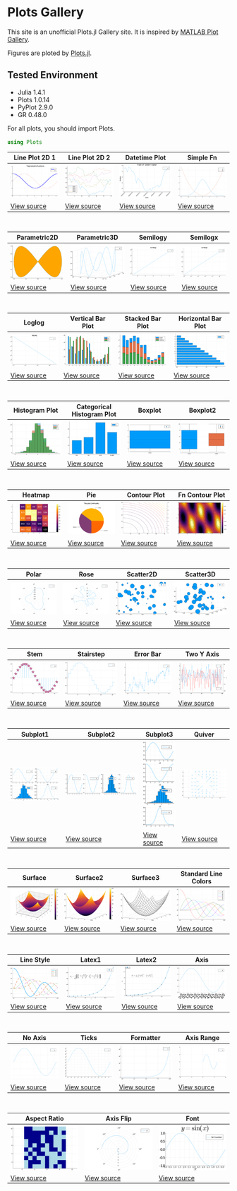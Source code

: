 # Plots Gallery

This site is an unofficial Plots.jl Gallery site. It is inspired by [MATLAB Plot Gallery](https://jp.mathworks.com/products/matlab/plot-gallery.html).

Figures are ploted by [Plots.jl](https://github.com/JuliaPlots/Plots.jl).

## Tested Environment
- Julia 1.4.1
- Plots 1.0.14
- PyPlot 2.9.0
- GR 0.48.0

For all plots, you should import Plots.
```julia
using Plots
```


|  Line Plot 2D 1 | Line Plot 2D 2 | Datetime Plot | Simple Fn |
|  ---- | ---- | ---- | ---- |
| ![small_line_plot_2d_1.png](src/images/small_line_plot_2d_1.png) |![small_line_plot_2d_2.png](src/images/small_line_plot_2d_2.png) |![small_datetime_plot.png](src/images/small_datetime_plot.png) |![small_simple_fn.png](src/images/small_simple_fn.png) |
| [View source](src/line_plot_2d_1.md) |[View source](src/line_plot_2d_2.md) |[View source](src/datetime_plot.md) |[View source](src/simple_fn.md) |
<br>

|  Parametric2D | Parametric3D | Semilogy | Semilogx |
|  ---- | ---- | ---- | ---- |
| ![small_parametric2d.png](src/images/small_parametric2d.png) |![small_parametric3d.png](src/images/small_parametric3d.png) |![small_semilogy.png](src/images/small_semilogy.png) |![small_semilogx.png](src/images/small_semilogx.png) |
| [View source](src/parametric2d.md) |[View source](src/parametric3d.md) |[View source](src/semilogy.md) |[View source](src/semilogx.md) |
<br>

|  Loglog | Vertical Bar Plot | Stacked Bar Plot | Horizontal Bar Plot |
|  ---- | ---- | ---- | ---- |
| ![small_loglog.png](src/images/small_loglog.png) |![small_vertical_bar_plot.png](src/images/small_vertical_bar_plot.png) |![small_stacked_bar_plot.png](src/images/small_stacked_bar_plot.png) |![small_horizontal_bar_plot.png](src/images/small_horizontal_bar_plot.png) |
| [View source](src/loglog.md) |[View source](src/vertical_bar_plot.md) |[View source](src/stacked_bar_plot.md) |[View source](src/horizontal_bar_plot.md) |
<br>

|  Histogram Plot | Categorical Histogram Plot | Boxplot | Boxplot2 |
|  ---- | ---- | ---- | ---- |
| ![small_histogram_plot.png](src/images/small_histogram_plot.png) |![small_categorical_histogram_plot.png](src/images/small_categorical_histogram_plot.png) |![small_boxplot.png](src/images/small_boxplot.png) |![small_boxplot2.png](src/images/small_boxplot2.png) |
| [View source](src/histogram_plot.md) |[View source](src/categorical_histogram_plot.md) |[View source](src/boxplot.md) |[View source](src/boxplot2.md) |
<br>

|  Heatmap | Pie | Contour Plot | Fn Contour Plot |
|  ---- | ---- | ---- | ---- |
| ![small_heatmap.png](src/images/small_heatmap.png) |![small_pie.png](src/images/small_pie.png) |![small_contour_plot.png](src/images/small_contour_plot.png) |![small_fn_contour_plot.png](src/images/small_fn_contour_plot.png) |
| [View source](src/heatmap.md) |[View source](src/pie.md) |[View source](src/contour_plot.md) |[View source](src/fn_contour_plot.md) |
<br>

|  Polar | Rose | Scatter2D | Scatter3D |
|  ---- | ---- | ---- | ---- |
| ![small_polar.png](src/images/small_polar.png) |![small_rose.png](src/images/small_rose.png) |![small_scatter2d.png](src/images/small_scatter2d.png) |![small_scatter3d.png](src/images/small_scatter3d.png) |
| [View source](src/polar.md) |[View source](src/rose.md) |[View source](src/scatter2d.md) |[View source](src/scatter3d.md) |
<br>

|  Stem | Stairstep | Error Bar | Two Y Axis |
|  ---- | ---- | ---- | ---- |
| ![small_stem.png](src/images/small_stem.png) |![small_stairstep.png](src/images/small_stairstep.png) |![small_error_bar.png](src/images/small_error_bar.png) |![small_two_y_axis.png](src/images/small_two_y_axis.png) |
| [View source](src/stem.md) |[View source](src/stairstep.md) |[View source](src/error_bar.md) |[View source](src/two_y_axis.md) |
<br>

|  Subplot1 | Subplot2 | Subplot3 | Quiver |
|  ---- | ---- | ---- | ---- |
| ![small_subplot1.png](src/images/small_subplot1.png) |![small_subplot2.png](src/images/small_subplot2.png) |![small_subplot3.png](src/images/small_subplot3.png) |![small_quiver.png](src/images/small_quiver.png) |
| [View source](src/subplot1.md) |[View source](src/subplot2.md) |[View source](src/subplot3.md) |[View source](src/quiver.md) |
<br>

|  Surface | Surface2 | Surface3 | Standard Line Colors |
|  ---- | ---- | ---- | ---- |
| ![small_surface.png](src/images/small_surface.png) |![small_surface2.png](src/images/small_surface2.png) |![small_surface3.png](src/images/small_surface3.png) |![small_standard_line_colors.png](src/images/small_standard_line_colors.png) |
| [View source](src/surface.md) |[View source](src/surface2.md) |[View source](src/surface3.md) |[View source](src/standard_line_colors.md) |
<br>

|  Line Style | Latex1 | Latex2 | Axis |
|  ---- | ---- | ---- | ---- |
| ![small_line_style.png](src/images/small_line_style.png) |![small_latex1.png](src/images/small_latex1.png) |![small_latex2.png](src/images/small_latex2.png) |![small_axis.png](src/images/small_axis.png) |
| [View source](src/line_style.md) |[View source](src/latex1.md) |[View source](src/latex2.md) |[View source](src/axis.md) |
<br>

|  No Axis | Ticks | Formatter | Axis Range |
|  ---- | ---- | ---- | ---- |
| ![small_no_axis.png](src/images/small_no_axis.png) |![small_ticks.png](src/images/small_ticks.png) |![small_formatter.png](src/images/small_formatter.png) |![small_axis_range.png](src/images/small_axis_range.png) |
| [View source](src/no_axis.md) |[View source](src/ticks.md) |[View source](src/formatter.md) |[View source](src/axis_range.md) |
<br>

|  Aspect Ratio | Axis Flip | Font |
|  ---- | ---- | ---- |
| ![small_aspect_ratio.png](src/images/small_aspect_ratio.png) |![small_axis_flip.png](src/images/small_axis_flip.png) |![small_font.png](src/images/small_font.png) |
| [View source](src/aspect_ratio.md) |[View source](src/axis_flip.md) |[View source](src/font.md) |
<br>

